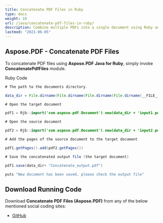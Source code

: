```yaml
---
title: Concatenate PDF Files in Ruby
type: docs
weight: 10
url: /java/concatenate-pdf-files-in-ruby/
description: Combine multiple PDFs into a single document using Ruby and Aspose.PDF efficiently.
lastmod: "2021-06-05"
---
```


## Aspose.PDF - Concatenate PDF Files

To concatenate PDF files using **Aspose.PDF Java for Ruby**, simply invoke **ConcatenatePdfFiles** module.

Ruby Code

```java
# The path to the documents directory.

data_dir = File.dirname(File.dirname(File.dirname(File.dirname(__FILE__)))) + '/data/'

# Open the target document

pdf1 = Rjb::import('com.aspose.pdf.Document').new(data_dir + 'input1.pdf')

# Open the source document

pdf2 = Rjb::import('com.aspose.pdf.Document').new(data_dir + 'input2.pdf')

# Add the pages of the source document to the target document

pdf1.getPages().add(pdf2.getPages())

# Save the concatenated output file (the target document)

pdf1.save(data_dir+ "Concatenate_output.pdf")

puts "New document has been saved, please check the output file"
```

## Download Running Code

Download **Concatenate PDF Files (Aspose.PDF)** from any of the below mentioned social coding sites:

- [GitHub](https://github.com/aspose-pdf/Aspose.PDF-for-Java/blob/master/Plugins/Aspose_Pdf_Java_for_Ruby/lib/asposepdfjava/Pages/concatenatepdffiles.rb)
